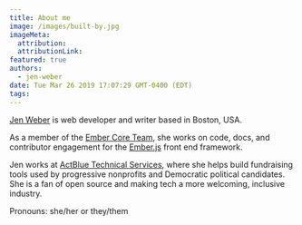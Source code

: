 ```yaml
---
title: About me
image: /images/built-by.jpg
imageMeta:
  attribution:
  attributionLink:
featured: true
authors:
  - jen-weber
date: Tue Mar 26 2019 17:07:29 GMT-0400 (EDT)
tags:
---
```


[Jen Weber](https://twitter.com/jenweber) is web developer and writer based in Boston, USA.

As a member of the [Ember Core Team](https://emberjs.com/team), she works on code, docs, and contributor engagement for the [Ember.js](https://emberjs.com) front end framework. 

Jen works at [ActBlue Technical Services](https://secure.actblue.com), where she helps build fundraising tools used by progressive nonprofits and Democratic political candidates. She is a fan of open source and making tech a more welcoming, inclusive industry. 

Pronouns: she/her or they/them
